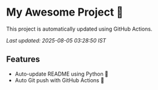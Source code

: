 # My Awesome Project 🚀

This project is automatically updated using GitHub Actions.

_Last updated: 2025-08-05 03:28:50 IST_

## Features
- Auto-update README using Python 🐍
- Auto Git push with GitHub Actions 🤖
